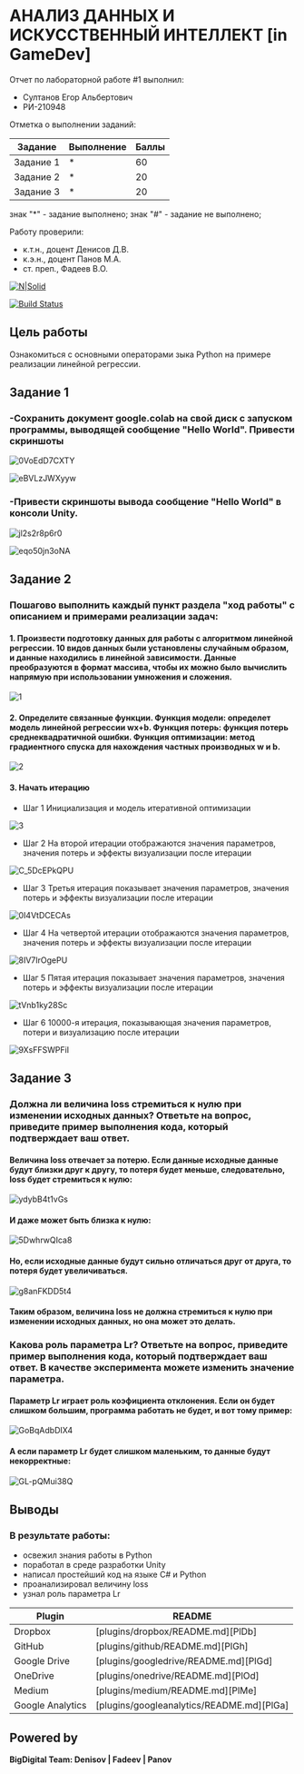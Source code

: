 # АНАЛИЗ ДАННЫХ И ИСКУССТВЕННЫЙ ИНТЕЛЛЕКТ [in GameDev]
Отчет по лабораторной работе #1 выполнил:
- Султанов Егор Альбертович
- РИ-210948

Отметка о выполнении заданий:

| Задание | Выполнение | Баллы |
| ------ | ------ | ------ |
| Задание 1 | * | 60 |
| Задание 2 | * | 20 |
| Задание 3 | * | 20 |

знак "*" - задание выполнено; знак "#" - задание не выполнено;

Работу проверили:
- к.т.н., доцент Денисов Д.В.
- к.э.н., доцент Панов М.А.
- ст. преп., Фадеев В.О.

[![N|Solid](https://cldup.com/dTxpPi9lDf.thumb.png)](https://nodesource.com/products/nsolid)

[![Build Status](https://travis-ci.org/joemccann/dillinger.svg?branch=master)](https://travis-ci.org/joemccann/dillinger)


## Цель работы
Ознакомиться с основными операторами зыка Python на примере реализации линейной регрессии.

## Задание 1

### -Сохранить документ google.colab на свой диск с запуском программы, выводящей сообщение "Hello World". Привести скриншоты


![0VoEdD7CXTY](https://user-images.githubusercontent.com/91984484/191815303-feee3d5a-3f3b-4582-81e3-f3fb176950ac.jpg)


![eBVLzJWXyyw](https://user-images.githubusercontent.com/91984484/191895780-df39a31c-4905-409e-8dd1-47e6f4e7e321.jpg)

### -Привести скриншоты вывода сообщение "Hello World" в консоли Unity.

![jl2s2r8p6r0](https://user-images.githubusercontent.com/91984484/192138255-b7ea06e4-c64a-4e30-91ac-688eb65df4c8.jpg)


![eqo50jn3oNA](https://user-images.githubusercontent.com/91984484/192138242-66644763-37ce-43f7-8866-9bf25a25bbcf.jpg)

## Задание 2
### Пошагово выполнить каждый пункт раздела "ход работы" с описанием и примерами реализации задач:
#### 1. Произвести подготовку данных для работы с алгоритмом линейной регрессии. 10 видов данных были установлены случайным образом, и данные находились в линейной зависимости. Данные преобразуются в формат массива, чтобы их можно было вычислить напрямую при использовании умножения и сложения.



![1](https://user-images.githubusercontent.com/91984484/191910835-19cf9217-45cf-4417-b88a-cd77b29cf3b0.jpg)



#### 2. Определите связанные функции. Функция модели: определет модель линейной регрессии wx+b. Функция потерь: функция потерь среднеквадратичной ошибки. Функция оптимизации: метод градиентного спуска для нахождения частных производных w и b.



![2](https://user-images.githubusercontent.com/91984484/191913676-d18b3f76-18f0-4022-a550-92822c750bed.jpg)



#### 3. Начать итерацию
- Шаг 1 Инициализация и модель итеративной оптимизации



![3](https://user-images.githubusercontent.com/91984484/191914612-adfc0a1a-6e48-4d81-a8f2-0353b5ecac02.jpg)



- Шаг 2 На второй итерации отображаются значения параметров, значения потерь и эффекты визуализации после итерации



![C_5DcEPkQPU](https://user-images.githubusercontent.com/91984484/191915016-1deafb63-a79b-46ba-b1dd-9fbfece8cb69.jpg)



- Шаг 3 Третья итерация показывает значения параметров, значения потерь и эффекты визуализации после итерации



![0I4VtDCECAs](https://user-images.githubusercontent.com/91984484/191915249-561139ce-1fcc-47d1-b1d5-8c838c50910f.jpg)



- Шаг 4 На четвертой итерации отображаются значения параметров, значения потерь и эффекты визуализации после итерации



![8IV7IrOgePU](https://user-images.githubusercontent.com/91984484/191915405-213189b4-8063-4e4c-b43b-3e6c45fa7f95.jpg)



- Шаг 5 Пятая итерация показывает значения параметров, значения потерь и эффекты визуализации после итерации



![tVnb1ky28Sc](https://user-images.githubusercontent.com/91984484/191915553-c2c39d98-608d-4bd1-bf13-6a48c7c5fd0b.jpg)



- Шаг 6 10000-я итерация, показывающая значения параметров, потери и визуализацию после итерации



![9XsFFSWPFiI](https://user-images.githubusercontent.com/91984484/191915823-251ad8ea-13c2-4453-b523-c4b3ef1edc9e.jpg)




## Задание 3
### Должна ли величина loss стремиться к нулю при изменении исходных данных? Ответьте на вопрос, приведите пример выполнения кода, который подтверждает ваш ответ.

#### Величина loss отвечает за потерю. Если данные исходные данные будут близки друг к другу, то потеря будет меньше, следовательно, loss будет стремиться к нулю:

![ydybB4t1vGs](https://user-images.githubusercontent.com/91984484/192140002-8bda05fe-fb3e-4022-bc82-bede36c4cbf1.jpg)

#### И даже может быть близка к нулю:

![5DwhrwQIca8](https://user-images.githubusercontent.com/91984484/192140089-17dab988-fc00-43e8-bd67-a6175b61fc3a.jpg)

#### Но, если исходные данные будут сильно отличаться друг от друга, то потеря будет увеличиваться. 

![g8anFKDD5t4](https://user-images.githubusercontent.com/91984484/192140326-6067aa29-9877-4990-a392-80979feb73f7.jpg)


#### Таким образом, величина loss не должна стремиться к нулю при изменении исходных данных, но она может это делать.

### Какова роль параметра Lr? Ответьте на вопрос, приведите пример выполнения кода, который подтверждает ваш ответ. В качестве эксперимента можете изменить значение параметра.

#### Параметр Lr играет роль коэфициента отклонения. Если он будет слишком большим, программа работать не будет, и вот тому пример:

![GoBqAdbDIX4](https://user-images.githubusercontent.com/91984484/191919311-d4d5f4df-b6a2-4152-b023-ee4888d06d70.jpg)

#### А если параметр Lr будет слишком маленьким, то данные будут некорректные:

![GL-pQMui38Q](https://user-images.githubusercontent.com/91984484/191921581-3b035116-59f6-4626-8e0e-5dcdd15d3653.jpg)


## Выводы
### В результате работы:
- освежил знания работы в Python
- поработал в среде разработки Unity
- написал простейший код на языке C# и Python
- проанализировал величину loss 
- узнал роль параметра Lr

| Plugin | README |
| ------ | ------ |
| Dropbox | [plugins/dropbox/README.md][PlDb] |
| GitHub | [plugins/github/README.md][PlGh] |
| Google Drive | [plugins/googledrive/README.md][PlGd] |
| OneDrive | [plugins/onedrive/README.md][PlOd] |
| Medium | [plugins/medium/README.md][PlMe] |
| Google Analytics | [plugins/googleanalytics/README.md][PlGa] |

## Powered by

**BigDigital Team: Denisov | Fadeev | Panov**
